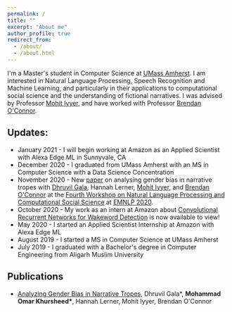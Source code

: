 ```yaml
---
permalink: /
title: ""
excerpt: "About me"
author_profile: true
redirect_from: 
  - /about/
  - /about.html
---
```


I'm a Master's student in Computer Science at [UMass Amherst](https://www.cics.umass.edu/). I am interested in Natural Language Processing, Speech Recognition and Machine Learning, and particularly in their applications to computational social science and the understanding of fictional narratives. I was advised by Professor [Mohit Iyyer](https://people.cs.umass.edu/~miyyer/), and have worked with Professor [Brendan O'Connor](http://brenocon.com/). 

<!-- I graduated in 2019 from Aligarh Muslim University, where I studied Computer Engineering, co-founded [AMU-OSS](https://amu-oss.github.io/), a club for open-source enthusiasts, and spent most of my free time at the University Debating and Literary Club, where I ran the performance poetry forum for two years. I was advised at AMU by Mr. [Asad Mohammed Khan](https://www.amu.ac.in/dshowfacultydata.jsp?did=30&eid=10059304) and Dr. [Rashid Ali](https://www.amu.ac.in/dshowfacultydata.jsp?did=30&eid=3011)

In my free time, I'm a literature enthusiast, and a fantasy fan in particular, diving deep into the epic worlds created by [Steven Erikson](https://malazan.fandom.com/wiki/Malazan_Book_of_the_Fallen) and [Neil Gaiman](https://en.wikipedia.org/wiki/The_Sandman_(Vertigo)). A fantasy short story by me can be found [here](https://medium.com/@omarkhursheed/the-ashaar-a-short-fantasy-story-3816a6eab7bb).   -->

## Updates:
- January 2021 - I will begin working at Amazon as an Applied Scientist with Alexa Edge ML in Sunnyvale, CA
- December 2020 - I graduated from UMass Amherst with an MS in Computer Science with a Data Science Concentration
- November 2020 - New [paper](https://www.aclweb.org/anthology/2020.nlpcss-1.23/) on analysing gender bias in narrative tropes with [Dhruvil Gala](https://www.linkedin.com/in/dhruvilgala/), Hannah Lerner, [Mohit Iyyer](https://people.cs.umass.edu/~miyyer/), and [Brendan O'Connor](http://brenocon.com/) at the [Fourth Workshop on Natural Language Processing and Computational Social Science]() at [EMNLP 2020]().
- October 2020 - My work as an intern at Amazon about [Convolutional Recurrent Networks for Wakeword Detection](https://arxiv.org/abs/2011.12941) is now available to view!
- May 2020 - I started an Applied Scientist Internship at Amazon with Alexa Edge ML 
- August 2019 - I started a MS in Computer Science at UMass Amherst
- July 2019 - I graduated with a Bachelor's degree in Computer Engineering from Aligarh Muslim University  

## Publications
- [Analyzing Gender Bias in Narrative Tropes](https://www.aclweb.org/anthology/2020.nlpcss-1.23/), Dhruvil Gala\*, **Mohammad Omar Khursheed\***, Hannah Lerner, Mohit Iyyer, Brendan O'Connor
